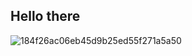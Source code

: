## Hello there

![184f26ac06eb45d9b25ed55f271a5a50](https://user-images.githubusercontent.com/115737114/222260728-bb93252d-a484-4581-909f-c6818448ef70.png)
